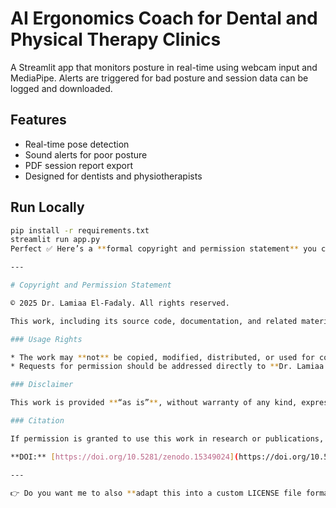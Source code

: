 # AI Ergonomics Coach for Dental and Physical Therapy Clinics

A Streamlit app that monitors posture in real-time using webcam input and MediaPipe. Alerts are triggered for bad posture and session data can be logged and downloaded.

## Features
- Real-time pose detection
- Sound alerts for poor posture
- PDF session report export
- Designed for dentists and physiotherapists

## Run Locally
```bash
pip install -r requirements.txt
streamlit run app.py
Perfect ✅ Here’s a **formal copyright and permission statement** you can place in a dedicated **LICENSE** file or inside your **README.md**.

---

# Copyright and Permission Statement

© 2025 Dr. Lamiaa El-Fadaly. All rights reserved.

This work, including its source code, documentation, and related materials, is the intellectual property of **Dr. Lamiaa El-Fadaly**.

### Usage Rights

* The work may **not** be copied, modified, distributed, or used for commercial, research, or educational purposes **without prior written permission** from the copyright holder.
* Requests for permission should be addressed directly to **Dr. Lamiaa El-Fadaly**.

### Disclaimer

This work is provided **“as is”**, without warranty of any kind, express or implied. The author shall not be liable for any claim, damages, or other liability arising from its use.

### Citation

If permission is granted to use this work in research or publications, it must be cited as follows:

**DOI:** [https://doi.org/10.5281/zenodo.15349024](https://doi.org/10.5281/zenodo.15349024)

---

👉 Do you want me to also **adapt this into a custom LICENSE file format** (similar to MIT/Apache but with your permission clause) so GitHub will automatically recognize it as a license in the repo?
